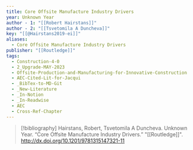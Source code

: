 ```yaml
---
title: Core Offsite Manufacture Industry Drivers
year: Unknown Year
author - 1: "[[Robert Hairstans]]"
author - 2: "[[Tsvetomila A Duncheva]]"
key: "[[@Hairstans2019-ei]]"
aliases:
  - Core Offsite Manufacture Industry Drivers
publisher: "[[Routledge]]"
tags:
  - Construction-4-0
  - 2_Upgrade-MAY-2023
  - Offsite-Production-and-Manufacturing-for-Innovative-Construction
  - AEC-Cited-Lit-for-Jacqui
  - _BibTex-to-MD-Git
  - _New-Literature
  - _In-Notion
  - _In-Readwise
  - AEC
  - Cross-Ref-Chapter
---
```


> [!bibliography]
> Hairstans, Robert, Tsvetomila A Duncheva. Unknown Year. “Core Offsite Manufacture Industry Drivers.” "[[Routledge]]". http://dx.doi.org/10.1201/9781315147321-11